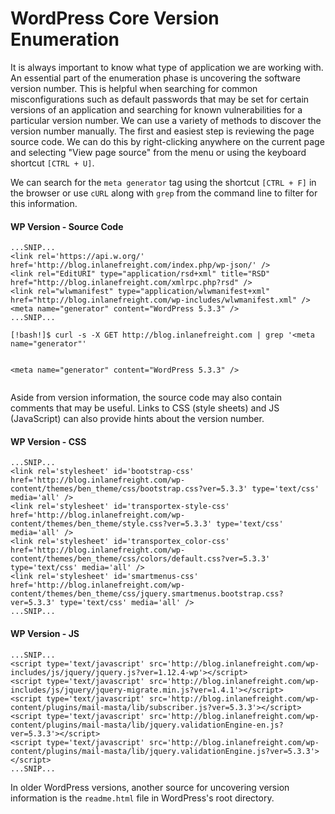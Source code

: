 
<h1>WordPress Core Version Enumeration</h1>
<p>It is always important to know what type of application we are working with. An essential part of the enumeration phase is uncovering the software version number. This is helpful when searching for common misconfigurations such as default passwords that may be set for certain versions of an application and searching for known vulnerabilities for a particular version number. We can use a variety of methods to discover the version number manually. The first and easiest step is reviewing the page source code. We can do this by right-clicking anywhere on the current page and selecting "View page source" from the menu or using the keyboard shortcut <code>[CTRL + U]</code>.</p>
<p>We can search for the <code>meta generator</code> tag using the shortcut <code>[CTRL + F]</code> in the browser or use <code>cURL</code> along with <code>grep</code> from the command line to filter for this information.</p>
<h4>WP Version - Source Code</h4>
<pre><code class="language-html">...SNIP...
&lt;link rel='https://api.w.org/' href='http://blog.inlanefreight.com/index.php/wp-json/' /&gt;
&lt;link rel="EditURI" type="application/rsd+xml" title="RSD" href="http://blog.inlanefreight.com/xmlrpc.php?rsd" /&gt;
&lt;link rel="wlwmanifest" type="application/wlwmanifest+xml" href="http://blog.inlanefreight.com/wp-includes/wlwmanifest.xml" /&gt; 
&lt;meta name="generator" content="WordPress 5.3.3" /&gt;
...SNIP...
</code></pre>
<pre><code class="language-shell-session">[!bash!]$ curl -s -X GET http://blog.inlanefreight.com | grep '&lt;meta name="generator"'

&lt;meta name="generator" content="WordPress 5.3.3" /&gt;
</code></pre>
<p>Aside from version information, the source code may also contain comments that may be useful. Links to CSS (style sheets) and JS  (JavaScript) can also provide hints about the version number.</p>
<h4>WP Version - CSS</h4>
<pre><code class="language-html">...SNIP...
&lt;link rel='stylesheet' id='bootstrap-css'  href='http://blog.inlanefreight.com/wp-content/themes/ben_theme/css/bootstrap.css?ver=5.3.3' type='text/css' media='all' /&gt;
&lt;link rel='stylesheet' id='transportex-style-css'  href='http://blog.inlanefreight.com/wp-content/themes/ben_theme/style.css?ver=5.3.3' type='text/css' media='all' /&gt;
&lt;link rel='stylesheet' id='transportex_color-css'  href='http://blog.inlanefreight.com/wp-content/themes/ben_theme/css/colors/default.css?ver=5.3.3' type='text/css' media='all' /&gt;
&lt;link rel='stylesheet' id='smartmenus-css'  href='http://blog.inlanefreight.com/wp-content/themes/ben_theme/css/jquery.smartmenus.bootstrap.css?ver=5.3.3' type='text/css' media='all' /&gt;
...SNIP...
</code></pre>
<h4>WP Version - JS</h4>
<pre><code class="language-html">...SNIP...
&lt;script type='text/javascript' src='http://blog.inlanefreight.com/wp-includes/js/jquery/jquery.js?ver=1.12.4-wp'&gt;&lt;/script&gt;
&lt;script type='text/javascript' src='http://blog.inlanefreight.com/wp-includes/js/jquery/jquery-migrate.min.js?ver=1.4.1'&gt;&lt;/script&gt;
&lt;script type='text/javascript' src='http://blog.inlanefreight.com/wp-content/plugins/mail-masta/lib/subscriber.js?ver=5.3.3'&gt;&lt;/script&gt;
&lt;script type='text/javascript' src='http://blog.inlanefreight.com/wp-content/plugins/mail-masta/lib/jquery.validationEngine-en.js?ver=5.3.3'&gt;&lt;/script&gt;
&lt;script type='text/javascript' src='http://blog.inlanefreight.com/wp-content/plugins/mail-masta/lib/jquery.validationEngine.js?ver=5.3.3'&gt;&lt;/script&gt;
...SNIP...
</code></pre>
<p>In older WordPress versions, another source for uncovering version information is the <code>readme.html</code> file in WordPress's root directory.</p>
